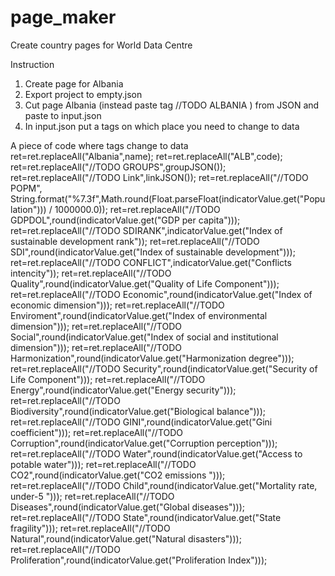 # page_maker
Create country pages for World Data Centre


Instruction
1.  Create page for Albania
2.  Export project to empty.json
3.  Cut page Albania (instead paste tag //TODO ALBANIA ) from JSON and paste to input.json
4.  In input.json put a tags on which place you need to change to data


A piece of code where tags change to data
ret=ret.replaceAll("Albania",name);
        ret=ret.replaceAll("ALB",code);
        ret=ret.replaceAll("//TODO GROUPS",groupJSON());
        ret=ret.replaceAll("//TODO Link",linkJSON());
        ret=ret.replaceAll("//TODO POPM",
        String.format("%7.3f",Math.round(Float.parseFloat(indicatorValue.get("Population"))) / 1000000.0));
        ret=ret.replaceAll("//TODO GDPDOL",round(indicatorValue.get("GDP per capita")));
        ret=ret.replaceAll("//TODO SDIRANK",indicatorValue.get("Index of sustainable development rank"));
        ret=ret.replaceAll("//TODO SDI",round(indicatorValue.get("Index of sustainable development")));
        ret=ret.replaceAll("//TODO CONFLICT",indicatorValue.get("Conflicts intencity"));
        ret=ret.replaceAll("//TODO Quality",round(indicatorValue.get("Quality of Life Component")));
        ret=ret.replaceAll("//TODO Economic",round(indicatorValue.get("Index of economic dimension")));
        ret=ret.replaceAll("//TODO Enviroment",round(indicatorValue.get("Index of environmental dimension")));
        ret=ret.replaceAll("//TODO Social",round(indicatorValue.get("Index of social and institutional dimension")));
        ret=ret.replaceAll("//TODO Harmonization",round(indicatorValue.get("Harmonization degree")));
        ret=ret.replaceAll("//TODO Security",round(indicatorValue.get("Security of Life Component")));
        ret=ret.replaceAll("//TODO Energy",round(indicatorValue.get("Energy security")));
        ret=ret.replaceAll("//TODO Biodiversity",round(indicatorValue.get("Biological balance")));
        ret=ret.replaceAll("//TODO GINI",round(indicatorValue.get("Gini coefficient")));
        ret=ret.replaceAll("//TODO Corruption",round(indicatorValue.get("Corruption perception")));
        ret=ret.replaceAll("//TODO Water",round(indicatorValue.get("Access to potable water")));
        ret=ret.replaceAll("//TODO CO2",round(indicatorValue.get("CO2 emissions ")));
        ret=ret.replaceAll("//TODO Child",round(indicatorValue.get("Mortality rate, under-5 ")));
        ret=ret.replaceAll("//TODO Diseases",round(indicatorValue.get("Global diseases")));
        ret=ret.replaceAll("//TODO State",round(indicatorValue.get("State fragility")));
        ret=ret.replaceAll("//TODO Natural",round(indicatorValue.get("Natural disasters")));
        ret=ret.replaceAll("//TODO Proliferation",round(indicatorValue.get("Proliferation Index")));


